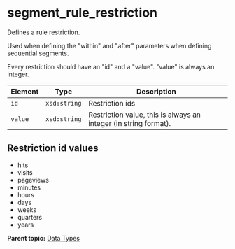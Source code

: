 # segment\_rule\_restriction

Defines a rule restriction.

Used when defining the "within" and "after" parameters when defining sequential segments.

Every restriction should have an "id" and a "value". "value" is always an integer.

|Element|Type|Description|
|-------|----|-----------|
|`id` |`xsd:string` | Restriction ids |
|`value` |`xsd:string` | Restriction value, this is always an integer \(in string format\). |

## Restriction id values

-   hits
-   visits
-   pageviews
-   minutes
-   hours
-   days
-   weeks
-   quarters
-   years

**Parent topic:** [Data Types](../data_types/datatypes.md)

